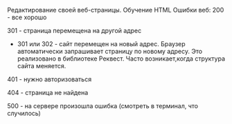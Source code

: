 Редактирование своей веб-страницы. Обучение HTML
Ошибки веб:
200 - все хорошо

301 - страница перемещена на другой адрес
- 301 или 302 - сайт перемещен на новый адрес. Браузер автоматически запрашивает страницу по новому адресу. Это реализовано в библиотеке Реквест. Часто возникает,когда структура сайта меняется.

401 - нужно авторизоваться 

404 - страница не найдена

500 - на сервере произошла ошибка (смотреть в терминал, что случилось)